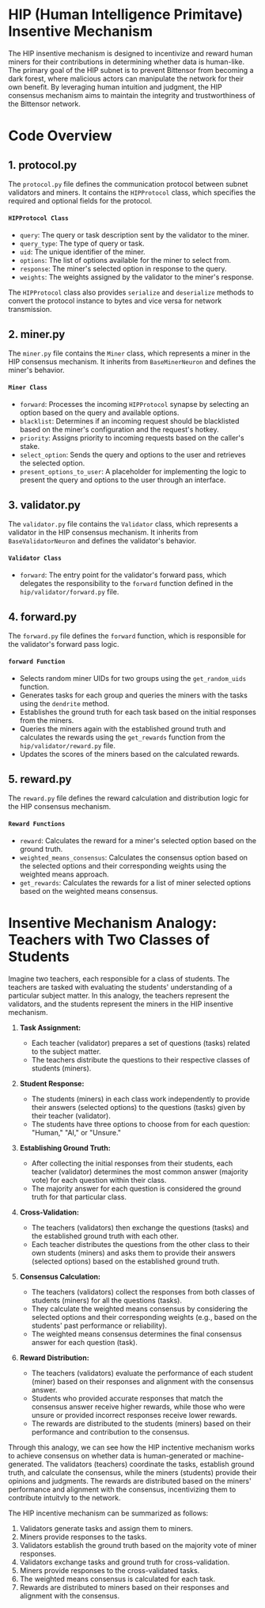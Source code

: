 # HIP (Human Intelligence Primitave) Insentive Mechanism

The HIP insentive mechanism is designed to incentivize and reward human miners for their contributions in determining whether data is human-like. The primary goal of the HIP subnet is to prevent Bittensor from becoming a dark forest, where malicious actors can manipulate the network for their own benefit. By leveraging human intuition and judgment, the HIP consensus mechanism aims to maintain the integrity and trustworthiness of the Bittensor network.

# Code Overview

## 1. protocol.py

The `protocol.py` file defines the communication protocol between subnet validators and miners. It contains the `HIPProtocol` class, which specifies the required and optional fields for the protocol.

#### `HIPProtocol Class`

- `query`: The query or task description sent by the validator to the miner.
- `query_type`: The type of query or task.
- `uid`: The unique identifier of the miner.
- `options`: The list of options available for the miner to select from.
- `response`: The miner's selected option in response to the query.
- `weights`: The weights assigned by the validator to the miner's response.

The `HIPProtocol` class also provides `serialize` and `deserialize` methods to convert the protocol instance to bytes and vice versa for network transmission.

## 2. miner.py

The `miner.py` file contains the `Miner` class, which represents a miner in the HIP consensus mechanism. It inherits from `BaseMinerNeuron` and defines the miner's behavior.

#### `Miner Class`

- `forward`: Processes the incoming `HIPProtocol` synapse by selecting an option based on the query and available options.
- `blacklist`: Determines if an incoming request should be blacklisted based on the miner's configuration and the request's hotkey.
- `priority`: Assigns priority to incoming requests based on the caller's stake.
- `select_option`: Sends the query and options to the user and retrieves the selected option.
- `present_options_to_user`: A placeholder for implementing the logic to present the query and options to the user through an interface.

## 3. validator.py

The `validator.py` file contains the `Validator` class, which represents a validator in the HIP consensus mechanism. It inherits from `BaseValidatorNeuron` and defines the validator's behavior.

#### `Validator Class`

- `forward`: The entry point for the validator's forward pass, which delegates the responsibility to the `forward` function defined in the `hip/validator/forward.py` file.

## 4. forward.py

The `forward.py` file defines the `forward` function, which is responsible for the validator's forward pass logic.

#### `forward Function`

- Selects random miner UIDs for two groups using the `get_random_uids` function.
- Generates tasks for each group and queries the miners with the tasks using the `dendrite` method.
- Establishes the ground truth for each task based on the initial responses from the miners.
- Queries the miners again with the established ground truth and calculates the rewards using the `get_rewards` function from the `hip/validator/reward.py` file.
- Updates the scores of the miners based on the calculated rewards.

## 5. reward.py

The `reward.py` file defines the reward calculation and distribution logic for the HIP consensus mechanism.

#### `Reward Functions`

- `reward`: Calculates the reward for a miner's selected option based on the ground truth.
- `weighted_means_consensus`: Calculates the consensus option based on the selected options and their corresponding weights using the weighted means approach.
- `get_rewards`: Calculates the rewards for a list of miner selected options based on the weighted means consensus.

# Insentive Mechanism Analogy: Teachers with Two Classes of Students

Imagine two teachers, each responsible for a class of students. The teachers are tasked with evaluating the students' understanding of a particular subject matter. In this analogy, the teachers represent the validators, and the students represent the miners in the HIP insentive mechanism.

1. **Task Assignment:**
   - Each teacher (validator) prepares a set of questions (tasks) related to the subject matter.
   - The teachers distribute the questions to their respective classes of students (miners).

2. **Student Response:**
   - The students (miners) in each class work independently to provide their answers (selected options) to the questions (tasks) given by their teacher (validator).
   - The students have three options to choose from for each question: "Human," "AI," or "Unsure."

3. **Establishing Ground Truth:**
   - After collecting the initial responses from their students, each teacher (validator) determines the most common answer (majority vote) for each question within their class.
   - The majority answer for each question is considered the ground truth for that particular class.

4. **Cross-Validation:**
   - The teachers (validators) then exchange the questions (tasks) and the established ground truth with each other.
   - Each teacher distributes the questions from the other class to their own students (miners) and asks them to provide their answers (selected options) based on the established ground truth.

5. **Consensus Calculation:**
   - The teachers (validators) collect the responses from both classes of students (miners) for all the questions (tasks).
   - They calculate the weighted means consensus by considering the selected options and their corresponding weights (e.g., based on the students' past performance or reliability).
   - The weighted means consensus determines the final consensus answer for each question (task).

6. **Reward Distribution:**
   - The teachers (validators) evaluate the performance of each student (miner) based on their responses and alignment with the consensus answer.
   - Students who provided accurate responses that match the consensus answer receive higher rewards, while those who were unsure or provided incorrect responses receive lower rewards.
   - The rewards are distributed to the students (miners) based on their performance and contribution to the consensus.

Through this analogy, we can see how the HIP inctentive mechanism works to achieve consensus on whether data is human-generated or machine-generated. The validators (teachers) coordinate the tasks, establish ground truth, and calculate the consensus, while the miners (students) provide their opinions and judgments. The rewards are distributed based on the miners' performance and alignment with the consensus, incentivizing them to contribute intuitvly to the network.


The HIP incentive mechanism can be summarized as follows:
1. Validators generate tasks and assign them to miners.
2. Miners provide responses to the tasks.
3. Validators establish the ground truth based on the majority vote of miner responses.
4. Validators exchange tasks and ground truth for cross-validation.
5. Miners provide responses to the cross-validated tasks.
6. The weighted means consensus is calculated for each task.
7. Rewards are distributed to miners based on their responses and alignment with the consensus.

